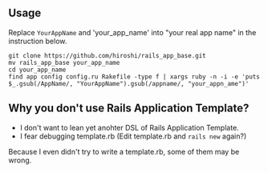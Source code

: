 ## Usage

Replace `YourAppName` and 'your_app_name' into "your real app name" in the instruction below.

    git clone https://github.com/hiroshi/rails_app_base.git
    mv rails_app_base your_app_name
    cd your_app_name
    find app config config.ru Rakefile -type f | xargs ruby -n -i -e 'puts $_.gsub(/AppName/, "YourAppName").gsub(/appname/, "your_appn_ame")'


## Why you don't use Rails Application Template?

- I don't want to lean yet anohter DSL of Rails Application Template.
- I fear debugging template.rb (Edit template.rb and `rails new` again?)

Because I even didn't try to write a template.rb, some of them may be wrong.

